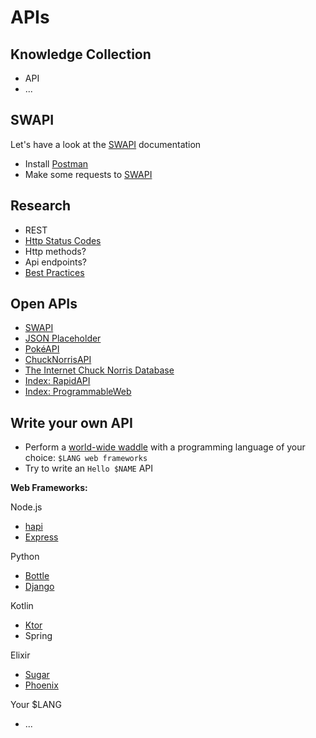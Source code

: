 # APIs

## Knowledge Collection

- API
- ...

## SWAPI

Let's have a look at the [SWAPI] documentation

- Install [Postman](https://www.postman.com/)
- Make some requests to [SWAPI]

[SWAPI]: https://swapi.co/


## Research

- REST
- [Http Status Codes](https://httpstatuses.com/)
- Http methods?
- Api endpoints?
- [Best Practices](https://phauer.com/2015/restful-api-design-best-practices/)


## Open APIs

- [SWAPI](https://swapi.co/)
- [JSON Placeholder](https://jsonplaceholder.typicode.com/)
- [PokéAPI](https://pokeapi.co/)
- [ChuckNorrisAPI](https://api.chucknorris.io/)
- [The Internet Chuck Norris Database](http://www.icndb.com/the-jokes-2/)
- [Index: RapidAPI](https://rapidapi.com/)
- [Index: ProgrammableWeb](https://www.programmableweb.com/)


## Write your own API

- Perform a [world-wide waddle] with a programming language of your choice: `$LANG web frameworks`
- Try to write an `Hello $NAME` API

[world-wide waddle]: https://duckduckgo.com/

**Web Frameworks:**

Node.js

- [hapi](https://hapi.dev/)
- [Express](https://expressjs.com/)

Python

- [Bottle](http://bottlepy.org/docs/dev/)
- [Django](https://www.djangoproject.com/)

Kotlin
- [Ktor](https://ktor.io/)
- Spring

Elixir
- [Sugar](https://sugar-framework.github.io/getting-started/)
- [Phoenix](https://www.phoenixframework.org/)

Your $LANG

- ...